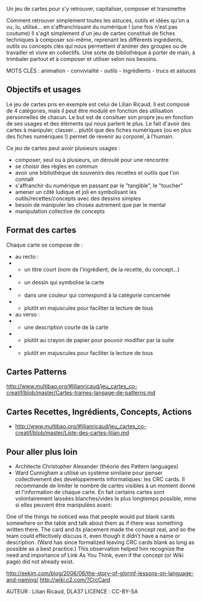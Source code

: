  Un jeu de cartes pour s'y retrouver, capitaliser, composer et transmettre
 
Comment retrouver simplement toutes les astuces, outils et idées qu'on a vu, lu, utilisé... en s'affranchissant du numérique ! (une fois n'est pas coutume)
Il s'agit simplement d'un jeu de cartes constitué de fiches techniques à composer soi-même, reprenant les différents ingrédients, outils ou concepts clés qui nous permettent d'animer des groupes ou de travailler et vivre en collectifs. Une sorte de bibilothèque à porter de main, à trimbaler partout et à composer et utiliser selon nos besoins.

MOTS CLÉS : animation - convivialité - outils - ingrédients - trucs et astuces

## Objectifs et usages

Le jeu de cartes pris en exemple est celui de Lilian Ricaud. Il est composé de 4 catégories, mais il peut être modulé en fonction des utilisation personnelles de chacun. Le but est de consituer son propre jeu en fonction de ses usages et des éléments qui nous parlent le plus.
Le fait d'avoir des cartes à manipuler, classer... plutôt que des fiches numériques (ou en plus des fiches numériques !) permet de revenir au corporel, à l'humain.

Ce jeu de cartes peut avoir plusieurs usages :

- composer, seul ou à plusieurs, un déroulé pour une rencontre
- se choisir des règles en commun
- avoir une bibliothèque de souvenirs des recettes et outils que l'on connaît
- s'affranchir du numérique en passant par le "tangible", le "toucher"
- amener un côté ludique et joli en symbolisant les outils/recettes/concepts avec des dessins simples
- besoin de manipuler les choses autrement que par le mental
- manipulation collective de concepts


## Format des cartes

Chaque carte se compose de :

- au recto :
- - un titre court (nom de l'ingrédient, de la recette, du concept...)
- - un dessin qui symbolise la carte
- - dans une couleur qui correspond à la catégorie concernée
- - plutôt en majuscules pour faciliter la lecture de tous
- au verso :
- - une description courte de la carte
- - plutôt au crayon de papier pour pouvoir modifier par la suite
- - plutôt en majuscules pour faciliter la lecture de tous

## Cartes Patterns

http://www.multibao.org/#lilianricaud/jeu_cartes_co-creatif/blob/master/Cartes-trames-langage-de-patterns.md

## Cartes Recettes, Ingrédients, Concepts, Actions

- http://www.multibao.org/#lilianricaud/jeu_cartes_co-creatif/blob/master/Liste-des-cartes-lilian.md


## Pour aller plus loin

- Architecte Christopher Alexander (théorie des Pattern languages)
- Ward Cunnigham a utilisé un système similaire pour penser collectivement des developpements informatiques: les CRC cards. Il recommande de limiter le nombre de cartes visibles à un moment donné et l'information de chaque carte. En fait certains cartes sont volontairement laissées blanches/vides le plus longtemps possible, mme si elles peuvent être manipulées avant:

One of the things he noticed was that people would put blank cards somewhere on the table and talk about them as if there was something written there. The card and its placement made the concept real, and so the team could effectively discuss it, even though it didn’t have a name or description. (Ward has since formalized leaving CRC cards blank as long as possible as a best practice.) This observation helped him recognize the need and importance of Link As You Think, even if the concept (or Wiki page) did not already exist. 

http://eekim.com/blog/2006/06/the-story-of-glormf-lessons-on-language-and-naming/ 
http://wiki.c2.com/?CrcCard




AUTEUR : Lilian Ricaud, DLA37
LICENCE : CC-BY-SA
